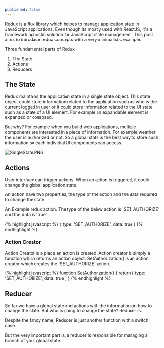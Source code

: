```yaml
---
published: false
---
```



Redux is a flux library which helpes to manage application state in JavaScript applications. Even though its mostly used with ReactJS, it's a framework agnostic solution for JavaScript state management. This post aims to introduce redux concepts with a very minimalistic example.

Three fundamental parts of Redux
1. The State 
2. Actions
3. Reducers 

## The State
Redux maintains the application state in a single state object. This state object could store information related to the application such as who is the current logged in user or it could store information related to the UI state such as a state of a UI element. For example an expandable element is expanded or collapsed.

But why? For example when you build web applications, multiple components are interested in a piece of information. For example weather the user is authorized or not. So a global state is the best way to store such information so each individial UI components can access.

![SingleState.PNG]({{site.baseurl}}/_posts/SingleState.PNG)


## Actions
User interface can trigger actions. When an action is triggered, it could change the global application state.

An action have two properties, the type of the action and the data required to change the state.

An Example redux action. The type of the below action is 'SET_AUTHORIZE' and the data is 'true'.

{% highlight javascript %}
 {
 	type: 'SET_AUTHORIZE',
    data: true
 }
{% endhighlight %}

### Action Creator
Action Creator is a place an action is created. Action creator is simply a function which returns an action object. SetAuthorization() is an action creator which creates the 'SET_AUTHORIZE' action.

{% highlight javascript %}
function SetAuthorization() {
	return  {
      type: 'SET_AUTHORIZE',
      data: true
 	}
}
{% endhighlight %}

## Reducer
So far we have a global state and actions with the information on how to change the state. But who is going to change the state? Reducer is. 

Despite the fancy name, Reducer is just another function with a switch case. 

But the very important part is, a reducer is responsible for managing a branch of your global state.




